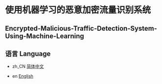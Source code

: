 # 使用机器学习的恶意加密流量识别系统

## Encrypted-Malicious-Traffic-Detection-System-Using-Machine-Learning



## 语言 Language

- zh_CN [简体中文](readme/README.zh_CN.md)

- en [English](readme/README.EN.md)